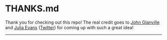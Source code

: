 # THANKS.md

Thank you for checking out this repo! The real credit goes to [John Glanville](https://twitter.com/hexapodium) and [Julia Evans](https://github.com/jvns) ([Twitter](https://twitter.com/b0rk)) for coming up with such a great idea!

___

